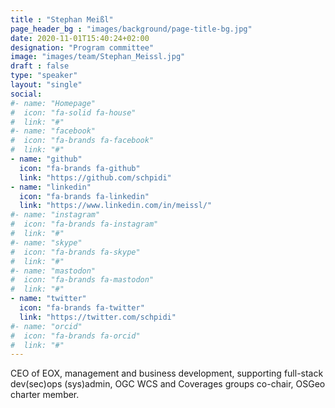 ```yaml
---
title : "Stephan Meißl"
page_header_bg : "images/background/page-title-bg.jpg"
date: 2020-11-01T15:40:24+02:00
designation: "Program committee"
image: "images/team/Stephan_Meissl.jpg"
draft : false
type: "speaker"
layout: "single"
social:
#- name: "Homepage"
#  icon: "fa-solid fa-house"
#  link: "#"
#- name: "facebook"
#  icon: "fa-brands fa-facebook"
#  link: "#"
- name: "github"
  icon: "fa-brands fa-github"
  link: "https://github.com/schpidi"
- name: "linkedin"
  icon: "fa-brands fa-linkedin"
  link: "https://www.linkedin.com/in/meissl/"
#- name: "instagram"
#  icon: "fa-brands fa-instagram"
#  link: "#"
#- name: "skype"
#  icon: "fa-brands fa-skype"
#  link: "#"
#- name: "mastodon"
#  icon: "fa-brands fa-mastodon"
#  link: "#"
- name: "twitter"
  icon: "fa-brands fa-twitter"
  link: "https://twitter.com/schpidi"
#- name: "orcid"
#  icon: "fa-brands fa-orcid"
#  link: "#"
---
```


CEO of EOX, management and business development, supporting full-stack
dev(sec)ops (sys)admin, OGC WCS and Coverages groups co-chair,
OSGeo charter member.
